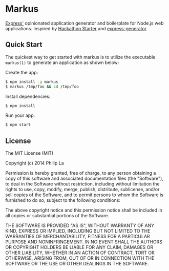 # Markus

  [Express'](https://github.com/strongloop/express) opinionated application generator and boilerplate for Node.js web applications. Inspired by [Hackathon Starter](https://github.com/sahat/hackathon-starter) and [express-generator](https://github.com/expressjs/generator).

## Quick Start

  The quickest way to get started with markus is to utilize the executable `markus(1)` to generate an application as shown below:

  Create the app:

```bash
$ npm install -g markus
$ markus /tmp/foo && cd /tmp/foo
```

  Install dependencies:

```bash
$ npm install
```

  Run your app:

```bash
$ npm start
```

## License

The MIT License (MIT)

Copyright (c) 2014 Philip La

Permission is hereby granted, free of charge, to any person obtaining a copy of this software and associated documentation files (the "Software"), to deal in the Software without restriction, including without limitation the rights to use, copy, modify, merge, publish, distribute, sublicense, and/or sell copies of the Software, and to permit persons to whom the Software is furnished to do so, subject to the following conditions:

The above copyright notice and this permission notice shall be included in all copies or substantial portions of the Software.

THE SOFTWARE IS PROVIDED "AS IS", WITHOUT WARRANTY OF ANY KIND, EXPRESS OR IMPLIED, INCLUDING BUT NOT LIMITED TO THE WARRANTIES OF MERCHANTABILITY, FITNESS FOR A PARTICULAR PURPOSE AND NONINFRINGEMENT. IN NO EVENT SHALL THE AUTHORS OR COPYRIGHT HOLDERS BE LIABLE FOR ANY CLAIM, DAMAGES OR OTHER LIABILITY, WHETHER IN AN ACTION OF CONTRACT, TORT OR OTHERWISE, ARISING FROM, OUT OF OR IN CONNECTION WITH THE SOFTWARE OR THE USE OR OTHER DEALINGS IN THE SOFTWARE.
